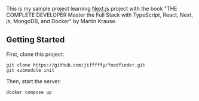 This is my sample project learning [Next.js](https://nextjs.org/) project with the book "THE COMPLETE DEVELOPER Master the Full Stack with TypeScript, React, Next, js, MongoDB, and Docker" by Martin Krause.

## Getting Started

First, clone this project:

```
git clone https://github.com/jifffffy/foodfinder.git
git submodule init

```

Then, start the server:

```
docker compose up
```